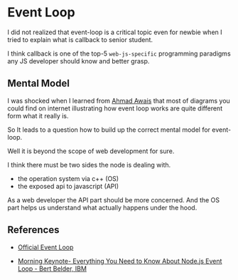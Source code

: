 # Event Loop

I did not realized that event-loop is a critical topic even for newbie when I tried to explain what is callback to senior student.

I think callback is one of the top-5 `web-js-specific` programming paradigms any JS developer should know and better grasp.

## Mental Model

I was shocked when I learned from [Ahmad Awais](https://twitter.com/MrAhmadAwais) that most of diagrams you could find on internet illustrating how event loop works are quite different form what it really is.

So It leads to a question how to build up the correct mental model for event-loop.

Well it is beyond the scope of web development for sure.

I think there must be two sides the node is dealing with.

- the operation system via c++ (OS)
- the exposed api to javascript (API)

As a web developer the API part should be more concerned. And the OS part helps us understand what actually happens under the hood.

## References

- [Official Event Loop](https://nodejs.org/en/docs/guides/event-loop-timers-and-nexttick/)

- [Morning Keynote- Everything You Need to Know About Node.js Event Loop - Bert Belder, IBM](https://www.youtube.com/watch?v=PNa9OMajw9w)
